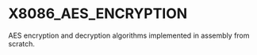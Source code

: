 # X8086_AES_ENCRYPTION
AES encryption and decryption algorithms implemented in assembly from scratch.

